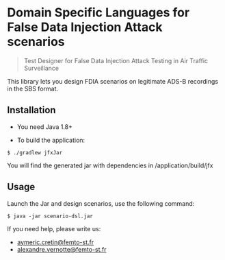 # Domain Specific Languages for False Data Injection Attack scenarios
> Test Designer for False Data Injection Attack Testing in Air Traffic Surveillance

This library lets you design FDIA scenarios on legitimate ADS-B recordings in the SBS format. 

## Installation

- You need Java 1.8+

- To build the application:
```shell
$ ./gradlew jfxJar
```

You will find the generated jar with dependencies in /application/build/jfx

## Usage

Launch the Jar and design scenarios, use the following command:
```shell
$ java -jar scenario-dsl.jar
```

If you need help, please write us:
- aymeric.cretin@femto-st.fr
- alexandre.vernotte@femto-st.fr
